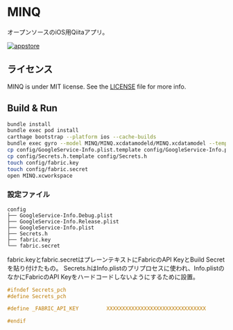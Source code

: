 # MINQ

オープンソースのiOS用Qiitaアプリ。

[![appstore](https://keitaoouchi.github.io/minq-web/images/apple.svg)](https://itunes.apple.com/jp/app/%E3%83%8B%E3%83%A5%E3%83%BC%E3%82%B9%E3%82%A2%E3%83%97%E3%83%AA%E6%84%9F%E8%A6%9A%E3%81%AEqiita%E3%83%AA%E3%83%BC%E3%83%80%E3%83%BC-minq/id1130700537?mt=8)

## ライセンス

MINQ is under MIT license. See the [LICENSE](LICENSE) file for more info.

## Build & Run

```bash
bundle install
bundle exec pod install
carthage bootstrap --platform ios --cache-builds
bundle exec gyro --model MINQ/MINQ.xcdatamodeld/MINQ.xcdatamodel --template swift4 --output ./Generated
cp config/GoogleService-Info.plist.template config/GoogleService-Info.plist
cp config/Secrets.h.template config/Secrets.h
touch config/fabric.key
touch config/fabric.secret
open MINQ.xcworkspace
```

### 設定ファイル

```
config
├── GoogleService-Info.Debug.plist
├── GoogleService-Info.Release.plist
├── GoogleService-Info.plist
├── Secrets.h
├── fabric.key
└── fabric.secret
```

fabric.keyとfabric.secretはプレーンテキストにFabricのAPI KeyとBuild Secretを貼り付けたもの。
Secrets.hはInfo.plistのプリプロセスに使われ、Info.plistのなかにFabricのAPI Keyをハードコードしないようにするために設置。

```Objective-C
#ifndef Secrets_pch
#define Secrets_pch

#define _FABRIC_API_KEY         XXXXXXXXXXXXXXXXXXXXXXXXXXXXXXXX

#endif
```
